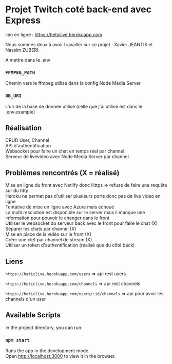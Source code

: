# Projet Twitch coté back-end avec Express

lien en ligne : https://heticlive.herokuapp.com

Nous sommes deux à avoir travailler sur ce projet : Xavier JEANTIS et Nassim ZUBERI.

A mettre dans le .env
### `FFMPEG_PATH`
Chemin vers le ffmpeg utilisé dans la config Node Media Server
### `DB_URI`
L'uri de la base de donnée utilisé (celle que j'ai utilisé est dans le .env.example)

## Réalisation
CRUD User, Channel \
API d'authentification \
Websocket pour faire un chat en temps réel par channel \
Serveur de livevideo avec Node Media Server par channel

## Problèmes rencontrés (X = réalisé)

Mise en ligne du front avec Netlify donc Https => refuse de faire une requête sur du http \
Heroku ne permet pas d'utiliser plusieurs ports donc pas de live video en ligne \
Tentative de mise en ligne avec Azure mais échoué \
La multi resolution est disponible sur le server mais il manque une information pour pouvoir le changer dans le front \
Utiliser le websocket du serveur back avec le front pour faire le chat (X) \
Séparer les chats par channel (X) \
Mise en place de la vidéo sur le front (X) \
Créer une clef par channel de stream (X) \
Utiliser un token d'authentification (réalisé que du côté back)

## Liens
`https://heticlive.herokuapp.com/users` => api rest users

`https://heticlive.herokuapp.com/channels` => api rest channels

`https://heticlive.herokuapp.com/users/:id/channels` => api pour avoir les channels d'un user
## Available Scripts

In the project directory, you can run:

### `npm start`

Runs the app in the development mode.\
Open [http://localhost:3000](http://localhost:3001) to view it in the browser.

